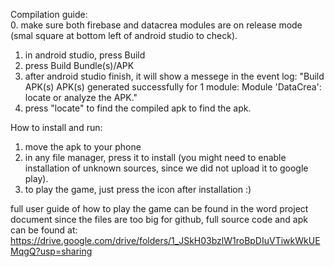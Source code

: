 Compilation guide:  
0. make sure both firebase and datacrea modules are on release mode (smal square at bottom left of android studio to check).
1. in android studio, press Build
2. press Build Bundle(s)/APK
3. after android studio finish, it will show a messege in the event log:
"Build APK(s)
			APK(s) generated successfully for 1 module:
			Module 'DataCrea': locate or analyze the APK."
4. press "locate" to find the compiled apk to find the apk.

How to install and run:
1. move the apk to your phone
2. in any file manager, press it to install (you might need to enable installation of unknown sources, since we did not upload it to google play).
3. to play the game, just press the icon after installation :)

full user guide of how to play the game can be found in the word project document
since the files are too big for github, full source code and apk can be found at: 
https://drive.google.com/drive/folders/1_JSkH03bzlW1roBpDIuVTiwkWkUEMqgQ?usp=sharing
